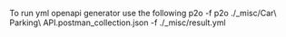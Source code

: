 To run yml openapi generator use the following
p2o <path-of-postman-collection> -f <destination-path-of-result yml>
p2o ./_misc/Car\ Parking\ API.postman_collection.json -f ./_misc/result.yml
